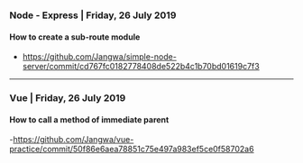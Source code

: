 ### Node - Express | Friday, 26 July 2019
#### How to create a sub-route module
- https://github.com/Jangwa/simple-node-server/commit/cd767fc0182778408de522b4c1b70bd01619c7f3

---
### Vue | Friday, 26 July 2019
#### How to call a method of immediate parent
-https://github.com/Jangwa/vue-practice/commit/50f86e6aea78851c75e497a983ef5ce0f58702a6
